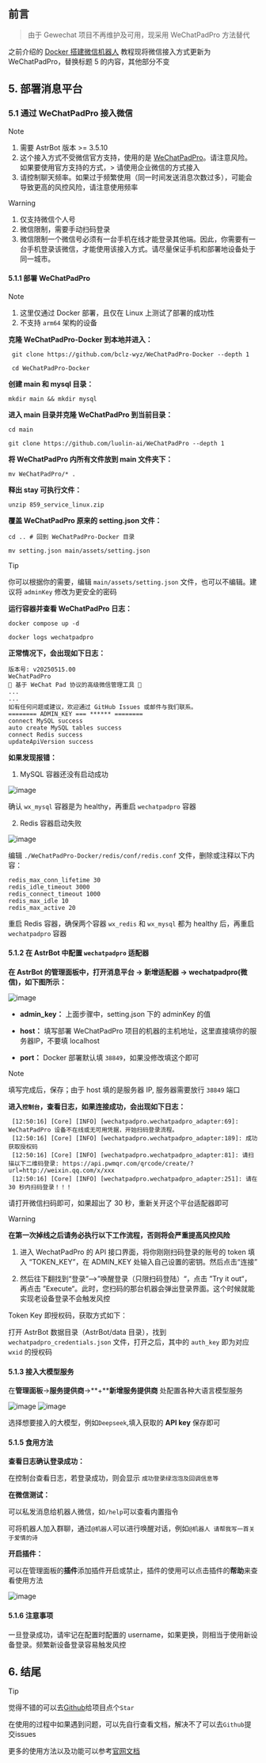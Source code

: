 ## 前言

> 由于 Gewechat 项目不再维护及可用，现采用 WeChatPadPro 方法替代

之前介绍的 [Docker 搭建微信机器人](https://blog.lihe.site/post/Docker%20-da-jian-wei-xin-ji-qi-ren.html) 教程现将微信接入方式更新为 WeChatPadPro，替换标题 5 的内容，其他部分不变

## 5. 部署消息平台

### 5.1 通过 WeChatPadPro 接入微信

> [!NOTE]
> 1. 需要 AstrBot 版本 >= 3.5.10
> 2. 这个接入方式不受微信官方支持，使用的是 [WeChatPadPro](https://github.com/luolin-ai/WeChatPadPro)。请注意风险。如果要使用官方支持的方式，> 请使用企业微信的方式接入
> 3. 请控制聊天频率。如果过于频繁使用（同一时间发送消息次数过多），可能会导致更高的风控风险，请注意使用频率

> [!WARNING]
> 1. 仅支持微信个人号
> 2. 微信限制，需要手动扫码登录
> 3. 微信限制一个微信号必须有一台手机在线才能登录其他端。因此，你需要有一台手机登录该微信，才能使用该接入方式。请尽量保证手机和部署地设备处于同一城市。

#### 5.1.1 部署 WeChatPadPro

> [!NOTE]
> 1. 这里仅通过 Docker 部署，且仅在 Linux 上测试了部署的成功性
> 2. 不支持 `arm64` 架构的设备

**克隆 WeChatPadPro-Docker 到本地并进入：**

```
 git clone https://github.com/bclz-wyz/WeChatPadPro-Docker --depth 1
 
 cd WeChatPadPro-Docker
```

**创建 main 和 mysql 目录：**

```
mkdir main && mkdir mysql
```

**进入 main 目录并克隆 WeChatPadPro 到当前目录：**

```
cd main

git clone https://github.com/luolin-ai/WeChatPadPro --depth 1
```

**将 WeChatPadPro 内所有文件放到 main 文件夹下：**

```
mv WeChatPadPro/* .
```

**释出 stay 可执行文件：**

```
unzip 859_service_linux.zip
```

**覆盖 WeChatPadPro 原来的 setting.json 文件：**

```
cd .. # 回到 WeChatPadPro-Docker 目录

mv setting.json main/assets/setting.json
```

> [!TIP]
> 你可以根据你的需要，编辑 `main/assets/setting.json` 文件，也可以不编辑。建议将 `adminKey` 修改为更安全的密码

**运行容器并查看 WeChatPadPro 日志：**

```
docker compose up -d

docker logs wechatpadpro
```

**正常情况下，会出现如下日志：**

```shell
版本号: v20250515.00
WeChatPadPro
🚀 基于 WeChat Pad 协议的高级微信管理工具 🚀
...
...
如有任何问题或建议，欢迎通过 GitHub Issues 或邮件与我们联系。
======== ADMIN_KEY === ****** ========
connect MySQL success
auto create MySQL tables success
connect Redis success
updateApiVersion success
``` 

**如果发现报错：**

1. MySQL 容器还没有启动成功

![image](https://lihe.ink/2025/06/09/6846bd067c5ac.png)

确认 `wx_mysql` 容器是为 healthy，再重启 `wechatpadpro` 容器

2. Redis 容器启动失败

![image](https://lihe.ink/2025/06/09/6846be3adbd50.png)

编辑 `./WeChatPadPro-Docker/redis/conf/redis.conf` 文件，删除或注释以下内容：

```shell
redis_max_conn_lifetime 30
redis_idle_timeout 3000
redis_connect_timeout 1000
redis_max_idle 10
redis_max_active 20
``` 
重启 Redis 容器，确保两个容器 `wx_redis` 和 `wx_mysql` 都为 healthy 后，再重启 `wechatpadpro` 容器

#### 5.1.2 在 AstrBot 中配置  `wechatpadpro`  适配器

**在 AstrBot 的管理面板中，打开消息平台 -> 新增适配器 -> wechatpadpro(微信)，如下图所示：**

![image](https://lihe.ink/2025/06/09/6846c1e2771c2.png)

* **admin_key：** 上面步骤中，setting.json 下的 adminKey 的值

* **host：** 填写部署 WeChatPadPro 项目的机器的主机地址，这里直接填你的服务器IP，不要填 localhost

* **port：** Docker 部署默认填 `38849`，如果没修改填这个即可

> [!NOTE]
> 填写完成后，保存；由于 host 填的是服务器 IP,  服务器需要放行 `38849` 端口

**进入`控制台`，查看日志，如果连接成功，会出现如下日志：**

```shell
 [12:50:16] [Core] [INFO] [wechatpadpro.wechatpadpro_adapter:69]: WeChatPadPro 设备不在线或无可用凭据，开始扫码登录流程。 
 [12:50:16] [Core] [INFO] [wechatpadpro.wechatpadpro_adapter:189]: 成功获取授权码 
 [12:50:16] [Core] [INFO] [wechatpadpro.wechatpadpro_adapter:81]: 请扫描以下二维码登录: https://api.pwmqr.com/qrcode/create/?url=http://weixin.qq.com/x/xxx
 [12:50:16] [Core] [INFO] [wechatpadpro.wechatpadpro_adapter:251]: 请在 30 秒内扫码登录！！！
``` 

请打开微信扫码即可，如果超出了 30 秒，重新关开这个平台适配器即可

> [!WARNING]
> **在第一次掉线之后请务必执行以下工作流程，否则将会严重提高风控风险** 
> 
> 1. 进入 WechatPadPro 的 API 接口界面，将你刚刚扫码登录的账号的 token 填入 “TOKEN_KEY”，在 ADMIN_KEY 处输入自己设置的密钥。然后点击“连接”
>
> 2. 然后往下翻找到“登录”——>”唤醒登录（只限扫码登陆）“，点击 ”Try it out“，再点击 ”Execute“。此时，您扫码的那台机器会弹出登录界面。这个时候就能实现老设备登录不会触发风控
> 
> Token Key 即授权码，获取方式如下：
>
> 打开 AstrBot 数据目录（AstrBot/data 目录），找到 `wechatpadpro_credentials.json` 文件，打开之后，其中的 `auth_key` 即为对应 `wxid` 的授权码

#### 5.1.3 接入大模型服务

在**管理面板**->**服务提供商**->**+****新增服务提供商** 处配置各种大语言模型服务

![image](https://lihe.ink/2025/03/04/67c6723684470.png)
![image](https://lihe.ink/2025/03/04/67c672f4096bf.png)

选择想要接入的大模型，例如`Deepseek`,填入获取的 **API key** 保存即可

#### 5.1.5 食用方法

**查看日志确认登录成功：**

在控制台查看日志，若登录成功，则会显示 `成功登录绿泡泡及回调信息等`

**在微信测试：**

可以私发消息给机器人微信，如`/help`可以查看内置指令

可将机器人加入群聊，通过`@机器人`可以进行唤醒对话，例如`@机器人 请帮我写一首关于爱情的诗`

**开启插件：**

可以在管理面板的**插件**添加插件开启或禁止，插件的使用可以点击插件的**帮助**来查看使用方法

![image](https://lihe.ink/2025/03/04/67c670d489976.png)

#### 5.1.6 注意事项

一旦登录成功，请牢记在配置时配置的 username，如果更换，则相当于使用新设备登录。频繁新设备登录容易触发风控

## 6. 结尾

> [!TIP]
> 觉得不错的可以去[Github](https://github.com/Soulter/AstrBot)给项目点个`Star`

在使用的过程中如果遇到问题，可以先自行查看文档，解决不了可以去`Github`提交issues

更多的使用方法以及功能可以参考[官网文档](https://astrbot.app/what-is-astrbot.html)
